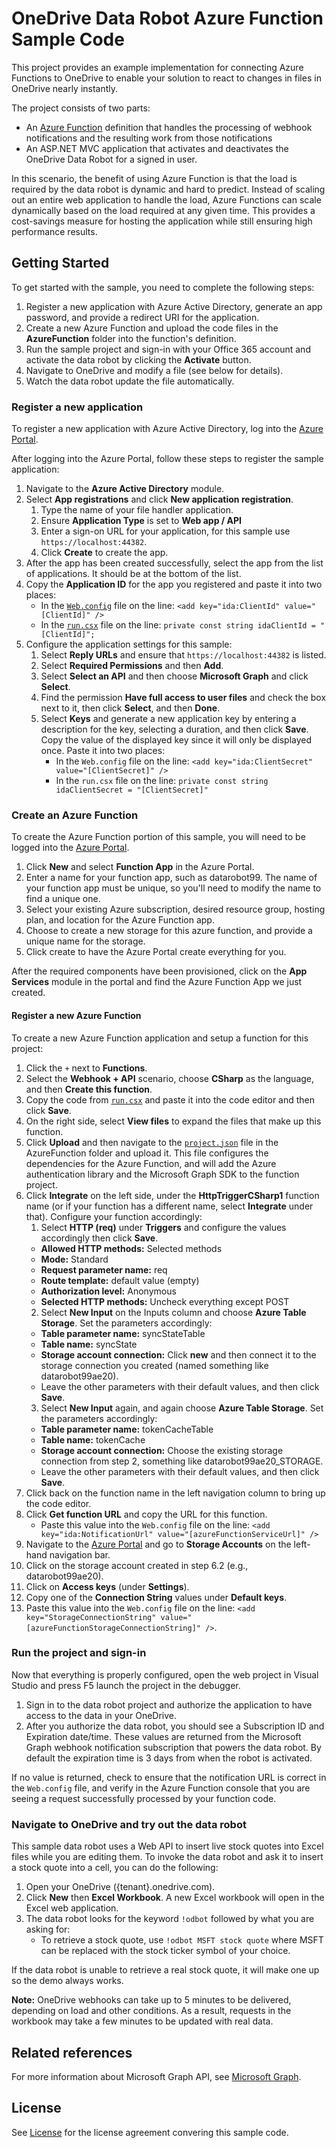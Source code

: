 # OneDrive Data Robot Azure Function Sample Code

This project provides an example implementation for connecting Azure Functions to OneDrive to enable your solution to react to changes in files in OneDrive nearly instantly.

The project consists of two parts:

* An [Azure Function](https://azure.microsoft.com/services/functions/) definition that handles the processing of webhook notifications and the resulting work from those notifications
* An ASP.NET MVC application that activates and deactivates the OneDrive Data Robot for a signed in user.

In this scenario, the benefit of using Azure Function is that the load is required by the data robot is dynamic and hard to predict.
Instead of scaling out an entire web application to handle the load, Azure Functions can scale dynamically based on the load required at any given time.
This provides a cost-savings measure for hosting the application while still ensuring high performance results.

## Getting Started

To get started with the sample, you need to complete the following steps:

1. Register a new application with Azure Active Directory, generate an app password, and provide a redirect URI for the application.
2. Create a new Azure Function and upload the code files in the **AzureFunction** folder into the function's definition.
3. Run the sample project and sign-in with your Office 365 account and activate the data robot by clicking the **Activate** button.
4. Navigate to OneDrive and modify a file (see below for details).
5. Watch the data robot update the file automatically.

### Register a new application

To register a new application with Azure Active Directory, log into the [Azure Portal](https://portal.azure.com).

After logging into the Azure Portal, follow these steps to register the sample application:

1. Navigate to the **Azure Active Directory** module.
2. Select **App registrations** and click **New application registration**.
    1. Type the name of your file handler application.
    2. Ensure **Application Type** is set to **Web app / API**
    3. Enter a sign-on URL for your application, for this sample use `https://localhost:44382`.
    4. Click **Create** to create the app.
3. After the app has been created successfully, select the app from the list of applications. It should be at the bottom of the list.
4. Copy the **Application ID** for the app you registered and paste it into two places:
    * In the [`Web.config`](OneDriveDataRobot/Web.config) file on the line: `<add key="ida:ClientId" value="[ClientId]" />`
    * In the [`run.csx`](AzureFunction/run.csx) file on the line: `private const string idaClientId = "[ClientId]";`
5. Configure the application settings for this sample:
    1. Select **Reply URLs** and ensure that `https://localhost:44382` is listed.
    2. Select **Required Permissions** and then **Add**.
    3. Select **Select an API** and then choose **Microsoft Graph** and click **Select**.
    4. Find the permission **Have full access to user files** and check the box next to it, then click **Select**, and then **Done**.
    5. Select **Keys** and generate a new application key by entering a description for the key, selecting a duration, and then click **Save**. Copy the value of the displayed key since it will only be displayed once. Paste it into two places:
       * In the `Web.config` file on the line: `<add key="ida:ClientSecret" value="[ClientSecret]" />`
       * In the `run.csx` file on the line: `private const string idaClientSecret = "[ClientSecret]"`

### Create an Azure Function

To create the Azure Function portion of this sample, you will need to be logged into the [Azure Portal](https://portal.azure.com).

1. Click **New** and select **Function App** in the Azure Portal.
2. Enter a name for your function app, such as datarobot99. The name of your function app must be unique, so you'll need to modify the name to find a unique one.
3. Select your existing Azure subscription, desired resource group, hosting plan, and location for the Azure Function app.
4. Choose to create a new storage for this azure function, and provide a unique name for the storage.
5. Click create to have the Azure Portal create everything for you.

After the required components have been provisioned, click on the **App Services** module in the portal and find the Azure Function App we just created.

#### Register a new Azure Function

To create a new Azure Function application and setup a function for this project:

1. Click the `+` next to **Functions**.
2. Select the **Webhook + API** scenario, choose **CSharp** as the language, and then **Create this function**.
3. Copy the code from [`run.csx`](AzureFunction/run.csx) and paste it into the code editor and then click **Save**.
4. On the right side, select **View files** to expand the files that make up this function.
5. Click **Upload** and then navigate to the [`project.json`](AzureFunction/project.json) file in the AzureFunction folder and upload it. This file configures the dependencies for the Azure Function, and will add the Azure authentication library and the Microsoft Graph SDK to the function project.
6. Click **Integrate** on the left side, under the **HttpTriggerCSharp1** function name (or if your function has a different name, select **Integrate** under that). Configure your function accordingly:
   1. Select **HTTP (req)** under **Triggers** and configure the values accordingly then click **Save**.
     * **Allowed HTTP methods:** Selected methods
     * **Mode:** Standard
     * **Request parameter name:** req
     * **Route template:** default value (empty)
     * **Authorization level:** Anonymous
     * **Selected HTTP methods:** Uncheck everything except POST
   2. Select **New Input** on the Inputs column and choose **Azure Table Storage**. Set the parameters accordingly:
     * **Table parameter name:** syncStateTable
     * **Table name:** syncState
     * **Storage account connection:** Click **new** and then connect it to the storage connection you created (named something like datarobot99ae20).
     * Leave the other parameters with their default values, and then click **Save**.
   3. Select **New Input** again, and again choose **Azure Table Storage**. Set the parameters accordingly:
     * **Table parameter name:** tokenCacheTable
     * **Table name:** tokenCache
     * **Storage account connection:** Choose the existing storage connection from step 2, something like datarobot99ae20_STORAGE.
     * Leave the other parameters with their default values, and then click **Save**.
7. Click back on the function name in the left navigation column to bring up the code editor.
8. Click **Get function URL** and copy the URL for this function. 
   * Paste this value into the `Web.config` file on the line: `<add key="ida:NotificationUrl" value="[azureFunctionServiceUrl]" />`
10. Navigate to the [Azure Portal](https://portal.azure.com) and go to **Storage Accounts** on the left-hand navigation bar.
   1. Click on the storage account created in step 6.2 (e.g., datarobot99ae20).
   2. Click on **Access keys** (under **Settings**).
   3. Copy one of the **Connection String** values under **Default keys**. 
   4. Paste this value into the `Web.config` file on the line: `<add key="StorageConnectionString" value="[azureFunctionStorageConnectionString]" />`.

### Run the project and sign-in

Now that everything is properly configured, open the web project in Visual Studio and press F5 launch the project in the debugger.

1. Sign in to the data robot project and authorize the application to have access to the data in your OneDrive.
2. After you authorize the data robot, you should see a Subscription ID and Expiration date/time.
   These values are returned from the Microsoft Graph webhook notification subscription that powers the data robot.
   By default the expiration time is 3 days from when the robot is activated.

If no value is returned, check to ensure that the notification URL is correct in the `Web.config` file, and verify in the Azure Function console that you are seeing a request successfully processed by your function code.

### Navigate to OneDrive and try out the data robot

This sample data robot uses a Web API to insert live stock quotes into Excel files while you are editing them.
To invoke the data robot and ask it to insert a stock quote into a cell, you can do the following:

1. Open your OneDrive ({tenant}.onedrive.com).
2. Click **New** then **Excel Workbook**. A new Excel workbook will open in the Excel web application.
3. The data robot looks for the keyword `!odbot` followed by what you are asking for:
   * To retrieve a stock quote, use `!odbot MSFT stock quote` where MSFT can be replaced with the stock ticker symbol of your choice.

If the data robot is unable to retrieve a real stock quote, it will make one up so the demo always works.

**Note:** OneDrive webhooks can take up to 5 minutes to be delivered, depending on load and other conditions.
As a result, requests in the workbook may take a few minutes to be updated with real data.

## Related references

For more information about Microsoft Graph API, see [Microsoft Graph](https://graph.microsoft.com).

## License

See [License](LICENSE.txt) for the license agreement convering this sample code.
